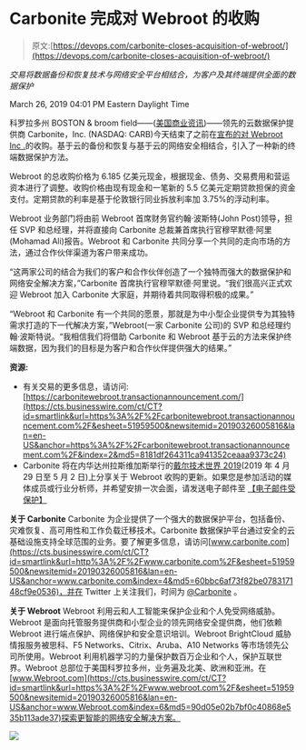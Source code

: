 # Carbonite 完成对 Webroot 的收购

> 原文:[https://devops.com/carbonite-closes-acquisition-of-webroot/](https://devops.com/carbonite-closes-acquisition-of-webroot/)

*交易将数据备份和恢复技术与网络安全平台相结合，为客户及其终端提供全面的数据保护*

<time datetime="2019-03-26T20:01:00Z">March 26, 2019 04:01 PM Eastern Daylight Time</time>

科罗拉多州 BOSTON & broom field——([美国商业资讯](https://www.businesswire.com/))——领先的云数据保护提供商 Carbonite，Inc. (NASDAQ: CARB)今天结束了之前在[宣布的对 Webroot Inc .](https://cts.businesswire.com/ct/CT?id=smartlink&url=https%3A%2F%2Fwww.carbonite.com%2Fnews%2Farticle%2F2019%2F02%2FCarbonite-to-acquire-Webroot-creating-a-leader-in-endpoint-data-protection-and-security&esheet=51959500&newsitemid=20190326005816&lan=en-US&anchor=previously+announced&index=1&md5=75faec7f5e6cd60b4e989cbeec7b32c1)的收购。基于云的备份和恢复与基于云的网络安全相结合，引入了一种新的终端数据保护方法。

Webroot 的总收购价格为 6.185 亿美元现金，根据现金、债务、交易费用和营运资本进行了调整。收购价格由现有现金和一笔新的 5.5 亿美元定期贷款担保的资金支付。定期贷款的利率是基于伦敦银行同业拆放利率加 3.75%的浮动利率。

Webroot 业务部门将由前 Webroot 首席财务官约翰·波斯特(John Post)领导，担任 SVP 和总经理，并将直接向 Carbonite 总裁兼首席执行官穆罕默德·阿里(Mohamad Ali)报告。Webroot 和 Carbonite 共同分享一个共同的走向市场的方法，通过合作伙伴渠道为客户带来成功。

“这两家公司的结合为我们的客户和合作伙伴创造了一个独特而强大的数据保护和网络安全解决方案，”Carbonite 首席执行官穆罕默德·阿里说。“我们很高兴正式欢迎 Webroot 加入 Carbonite 大家庭，并期待着共同取得积极的成果。”

“Webroot 和 Carbonite 有一个共同的愿景，那就是为中小型企业提供专为其独特需求打造的下一代解决方案，”Webroot(一家 Carbonite 公司)的 SVP 和总经理约翰·波斯特说。“我相信我们将借助 Carbonite 和 Webroot 基于云的方法来保护终端数据，因为我们的目标是为客户和合作伙伴提供强大的结果。”

**资源:**

*   有关交易的更多信息，请访问:[https://carbonitewebroot.transactionannouncement.com/](https://cts.businesswire.com/ct/CT?id=smartlink&url=https%3A%2F%2Fcarbonitewebroot.transactionannouncement.com%2F&esheet=51959500&newsitemid=20190326005816&lan=en-US&anchor=https%3A%2F%2Fcarbonitewebroot.transactionannouncement.com%2F&index=2&md5=8181df264311ca941352ceaaa9373c24)
*   Carbonite 将在内华达州拉斯维加斯举行的[戴尔技术世界 2019](https://cts.businesswire.com/ct/CT?id=smartlink&url=https%3A%2F%2Fwww.delltechnologiesworld.com%2Findex.htm&esheet=51959500&newsitemid=20190326005816&lan=en-US&anchor=Dell+Technologies+World+2019&index=3&md5=5947192772a91f38b37c993455d70ca5)(2019 年 4 月 29 日至 5 月 2 日)上分享关于 Webroot 收购的更新。如果您是参加活动的媒体成员或行业分析师，并希望安排一次会面，请发送电子邮件至 [【电子邮件受保护】](/cdn-cgi/l/email-protection#442921202d2504272536262b2a2d30216a272b29)

**关于 Carbonite**
Carbonite 为企业提供了一个强大的数据保护平台，包括备份、灾难恢复、高可用性和工作负载迁移技术。Carbonite 数据保护平台通过安全的云基础设施支持全球范围的业务。要了解更多信息，请访问[www.carbonite.com](https://cts.businesswire.com/ct/CT?id=smartlink&url=http%3A%2F%2Fwww.carbonite.com%2F&esheet=51959500&newsitemid=20190326005816&lan=en-US&anchor=www.carbonite.com&index=4&md5=60bbc6af73f82be078317148cf9e0536)，并在 Twitter 上关注我们，时间为 [@Carbonite](https://cts.businesswire.com/ct/CT?id=smartlink&url=https%3A%2F%2Ftwitter.com%2Fcarbonite&esheet=51959500&newsitemid=20190326005816&lan=en-US&anchor=%40Carbonite&index=5&md5=e787bd5837650509512cf87ece3c9a22) 。

**关于 Webroot**
Webroot 利用云和人工智能来保护企业和个人免受网络威胁。Webroot 是面向托管服务提供商和小型企业的领先网络安全提供商，他们依赖 Webroot 进行端点保护、网络保护和安全意识培训。Webroot BrightCloud 威胁情报服务被思科、F5 Networks、Citrix、Aruba、A10 Networks 等市场领先公司所使用。Webroot 利用机器学习的力量保护数百万企业和个人，保护互联世界。Webroot 总部位于美国科罗拉多州，业务遍及北美、欧洲和亚洲。在[www.Webroot.com](https://cts.businesswire.com/ct/CT?id=smartlink&url=https%3A%2F%2Fwww.webroot.com%2F&esheet=51959500&newsitemid=20190326005816&lan=en-US&anchor=www.Webroot.com&index=6&md5=90d05e02b7bf0c40868e535b113ade37)探索更智能的网络安全解决方案。

![](../Images/8da5f644c63d89f97309225d779cb669.png)